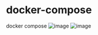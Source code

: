 # docker-compose
docker compose
![image](https://github.com/Nidhidevops/docker-compose/assets/140115299/d81bbc59-614c-4762-97aa-2c65c85be839)
![image](https://github.com/Nidhidevops/docker-compose/assets/140115299/da7b230e-676a-43bb-a1de-9b0512b8f4fa)
